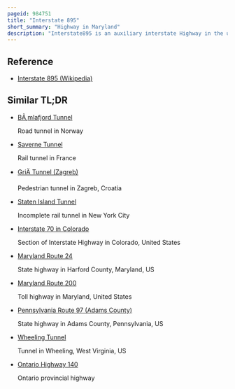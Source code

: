 ```yaml
---
pageid: 984751
title: "Interstate 895"
short_summary: "Highway in Maryland"
description: "Interstate895 is an auxiliary interstate Highway in the us State of Maryland. The Highway known as Harbor Tunnel Thruway runs 11 Miles. 44 Miles between a Junction with i-95 in Elkridge and another Interchange with I-95 on the east Side of Baltimore. I-895 is a Toll Road that crosses the Patapsco River estuary via the Baltimore Harbor Tunnel connecting us. S. Route 1, I-695, and the Baltimore–Washington Parkway in the southwestern Suburbs of Baltimore with Us 40 on the east Side of Baltimore. In Conjunction with a Pair of Spurs, unsigned I-895A and I-895B, I-895 provides Access to the Tunnel from I-97 and Maryland Route 2 in Glen Burnie. The Highway is designed for through Traffic by having partial Interchanges that require Vehicles from almost all starting Points to pass through the Tunnel and the Tunnel Toll Plaza, where a $ 1. 40-$6. 00 toll is charged to passenger vehicles, before exiting the facility."
---
```


## Reference

- [Interstate 895 (Wikipedia)](https://en.wikipedia.org/?curid=984751)

## Similar TL;DR

- [BÃ¸mlafjord Tunnel](/tldr/en/bmlafjord-tunnel)

  Road tunnel in Norway

- [Saverne Tunnel](/tldr/en/saverne-tunnel)

  Rail tunnel in France

- [GriÄ Tunnel (Zagreb)](/tldr/en/gric-tunnel-zagreb)

  Pedestrian tunnel in Zagreb, Croatia

- [Staten Island Tunnel](/tldr/en/staten-island-tunnel)

  Incomplete rail tunnel in New York City

- [Interstate 70 in Colorado](/tldr/en/interstate-70-in-colorado)

  Section of Interstate Highway in Colorado, United States

- [Maryland Route 24](/tldr/en/maryland-route-24)

  State highway in Harford County, Maryland, US

- [Maryland Route 200](/tldr/en/maryland-route-200)

  Toll highway in Maryland, United States

- [Pennsylvania Route 97 (Adams County)](/tldr/en/pennsylvania-route-97-adams-county)

  State highway in Adams County, Pennsylvania, US

- [Wheeling Tunnel](/tldr/en/wheeling-tunnel)

  Tunnel in Wheeling, West Virginia, US

- [Ontario Highway 140](/tldr/en/ontario-highway-140)

  Ontario provincial highway
